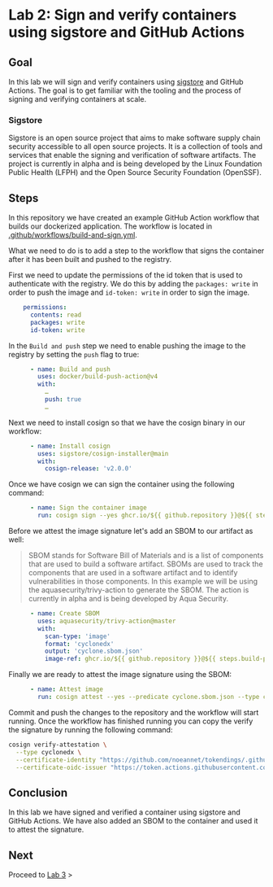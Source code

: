 # Lab 2: Sign and verify containers using sigstore and GitHub Actions

## Goal

In this lab we will sign and verify containers using [sigstore](https://sigstore.dev/) and GitHub Actions. The goal is to get familiar with the tooling and the process of signing and verifying containers at scale.

### Sigstore

Sigstore is an open source project that aims to make software supply chain security accessible to all open source projects. It is a collection of tools and services that enable the signing and verification of software artifacts. The project is currently in alpha and is being developed by the Linux Foundation Public Health (LFPH) and the Open Source Security Foundation (OpenSSF).

## Steps

In this repository we have created an example GitHub Action workflow that builds our dockerized application. The workflow is located in [.github/workflows/build-and-sign.yml](.github/workflows/main.yaml).

What we need to do is to add a step to the workflow that signs the container after it has been built and pushed to the registry.

First we need to update the permissions of the id token that is used to authenticate with the registry. We do this by adding the `packages: write` in order to push the image and `id-token: write` in order to sign the image.

```yaml
    permissions:
      contents: read
      packages: write
      id-token: write
```

In the `Build and push` step we need to enable pushing the image to the registry by setting the `push` flag to true:

```yaml
      - name: Build and push
        uses: docker/build-push-action@v4
        with:
          …
          push: true
          …
```

Next we need to install cosign so that we have the cosign binary in our workflow:

```yaml
      - name: Install cosign
        uses: sigstore/cosign-installer@main
        with:
          cosign-release: 'v2.0.0'
```

Once we have cosign we can sign the container using the following command:

```yaml
      - name: Sign the container image
        run: cosign sign --yes ghcr.io/${{ github.repository }}@${{ steps.build-push.outputs.digest }}
```

Before we attest the image signature let's add an SBOM to our artifact as well:

> SBOM stands for Software Bill of Materials and is a list of components that are used to build a software artifact. SBOMs are used to track the components that are used in a software artifact and to identify vulnerabilities in those components.
> In this example we will be using the aquasecurity/trivy-action to generate the SBOM. The action is currently in alpha and is being developed by Aqua Security.

```yaml
      - name: Create SBOM
        uses: aquasecurity/trivy-action@master
        with:
          scan-type: 'image'
          format: 'cyclonedx'
          output: 'cyclone.sbom.json'
          image-ref: ghcr.io/${{ github.repository }}@${{ steps.build-push.outputs.digest }}
```

Finally we are ready to attest the image signature using the SBOM:

```yaml
      - name: Attest image
        run: cosign attest --yes --predicate cyclone.sbom.json --type cyclonedx ghcr.io/${{ github.repository }}@${{ steps.build-push.outputs.digest }}
```

Commit and push the changes to the repository and the workflow will start running. Once the workflow has finished running you can copy the verify the signature by running the following command:

```bash
cosign verify-attestation \
  --type cyclonedx \
  --certificate-identity "https://github.com/noeannet/tokendings/.github/workflows/master.yml@refs/heads/master" \
  --certificate-oidc-issuer "https://token.actions.githubusercontent.com" ghcr.io/nais/tokendings@sha256:43201a7b30a38a4790d541323a3d53720c41316b187c2f0472af2bca4cbd221c
```

## Conclusion

In this lab we have signed and verified a container using sigstore and GitHub Actions. We have also added an SBOM to the container and used it to attest the signature.

## Next

Proceed to [Lab 3](../lab-3/README.md) >

